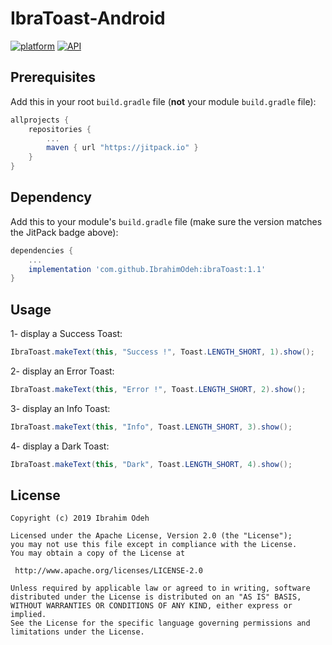 # IbraToast-Android

[![platform](https://img.shields.io/badge/platform-Android-yellow.svg)](https://www.android.com)
[![API](https://img.shields.io/badge/API-19%2B-brightgreen.svg?style=plastic)](https://android-arsenal.com/api?level=19)

## Prerequisites

Add this in your root `build.gradle` file (**not** your module `build.gradle` file):

```gradle
allprojects {
	repositories {
		...
		maven { url "https://jitpack.io" }
	}
}
```

## Dependency

Add this to your module's `build.gradle` file (make sure the version matches the JitPack badge above):

```gradle
dependencies {
	...
	implementation 'com.github.IbrahimOdeh:ibraToast:1.1'
}
```
## Usage

1-  display a Success Toast:

``` java
IbraToast.makeText(this, "Success !", Toast.LENGTH_SHORT, 1).show();
```

2-  display an Error Toast:

``` java
IbraToast.makeText(this, "Error !", Toast.LENGTH_SHORT, 2).show();
```

3-  display an Info Toast:

``` java
IbraToast.makeText(this, "Info", Toast.LENGTH_SHORT, 3).show();
```

4-  display a Dark Toast:

``` java
IbraToast.makeText(this, "Dark", Toast.LENGTH_SHORT, 4).show();
```

## License

```
Copyright (c) 2019 Ibrahim Odeh

Licensed under the Apache License, Version 2.0 (the "License");
you may not use this file except in compliance with the License.
You may obtain a copy of the License at

 http://www.apache.org/licenses/LICENSE-2.0

Unless required by applicable law or agreed to in writing, software
distributed under the License is distributed on an "AS IS" BASIS,
WITHOUT WARRANTIES OR CONDITIONS OF ANY KIND, either express or implied.
See the License for the specific language governing permissions and
limitations under the License.

